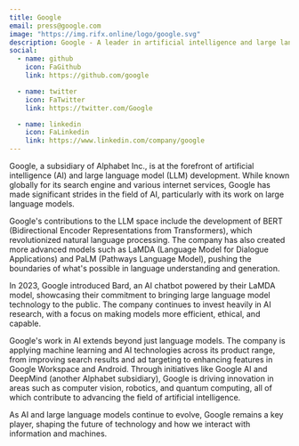 ```yaml
---
title: Google
email: press@google.com
image: "https://img.rifx.online/logo/google.svg"
description: Google - A leader in artificial intelligence and large language models
social:
  - name: github
    icon: FaGithub
    link: https://github.com/google

  - name: twitter
    icon: FaTwitter
    link: https://twitter.com/Google

  - name: linkedin
    icon: FaLinkedin
    link: https://www.linkedin.com/company/google
---
```


Google, a subsidiary of Alphabet Inc., is at the forefront of artificial intelligence (AI) and large language model (LLM) development. While known globally for its search engine and various internet services, Google has made significant strides in the field of AI, particularly with its work on large language models.

Google's contributions to the LLM space include the development of BERT (Bidirectional Encoder Representations from Transformers), which revolutionized natural language processing. The company has also created more advanced models such as LaMDA (Language Model for Dialogue Applications) and PaLM (Pathways Language Model), pushing the boundaries of what's possible in language understanding and generation.

In 2023, Google introduced Bard, an AI chatbot powered by their LaMDA model, showcasing their commitment to bringing large language model technology to the public. The company continues to invest heavily in AI research, with a focus on making models more efficient, ethical, and capable.

Google's work in AI extends beyond just language models. The company is applying machine learning and AI technologies across its product range, from improving search results and ad targeting to enhancing features in Google Workspace and Android. Through initiatives like Google AI and DeepMind (another Alphabet subsidiary), Google is driving innovation in areas such as computer vision, robotics, and quantum computing, all of which contribute to advancing the field of artificial intelligence.

As AI and large language models continue to evolve, Google remains a key player, shaping the future of technology and how we interact with information and machines.
